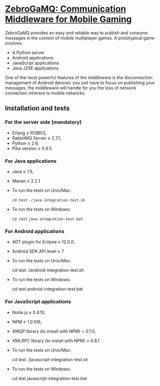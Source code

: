 [ZebroGaMQ: Communication Middleware for Mobile Gaming](http://www.totem-games.org/?q=Communication%20Middleware)
================================

ZebroGaMQ provides an easy and reliable way to 
publish and consume messages in the context of mobile multiplayer games. 
A prototypical game involves:

* A Python server
* Android applications
* JavaScript applications
* Java J2SE applications

One of the most powerful features of the middleware is the disconnection 
management of Android devices: you just have to focus on publishing your 
messages, the middleware will handle for you the loss of network 
connection inherent to mobile networks.

Installation and tests
----------------------

### For the server side (mandatory)
* Erlang ≥ R13B03,
* RabbitMQ Server ≥ 2.7.1,
* Python ≥ 2.6,
* Pika version ≥ 0.9.5

### For Java applications
* Java ≥ 1.5,
* Maven ≥ 2.2.1
* To run the tests on Unix/Mac:

    `cd test`
    `./java-integration-test.sh`

* To run the tests on Windows:

    `cd test`
    `java-integration-test.bat`


### For Android applications
* ADT plugin for Eclipse ≥ 12.0.0,
* Android SDK API level ≥ 7
* To run the tests on Unix/Mac:

    cd test
    ./android-integration-test.sh

* To run the tests on Windows:

    cd test
    android-integration-test.bat


### For JavaScript applications
* Node.js ≥ 0.4.10,
* NPM ≥ 1.0.106,
* AMQP library (to install with NPM) = 0.1.0,
* XMLRPC library (to install with NPM) ≥ 0.8.1
* To run the tests on Unix/Mac:

    cd test
    ./javascript-integration-test.sh

* To run the tests on Windows:

    cd test
    javascript-integration-test.bat